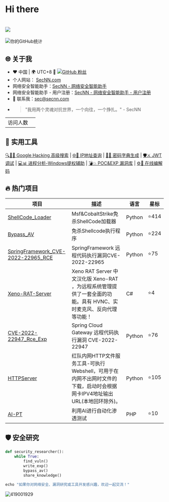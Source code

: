 
# Hi there 

<h1 >
<a href="https://www.secnn.com">
<img src="https://readme-typing-svg.herokuapp.com/?font=ubuntu&color=%23B335F7&size=22&vCenter=true&height=40&lines=Hi+Nice+to+see+you+👋;%E5%97%A8%20%E5%BE%88%E9%AB%98%E5%85%B4%E8%A7%81%E5%88%B0%E4%BD%A0👋">
  </a>
</h1>  

![你的GitHub统计](https://github-readme-stats.vercel.app/api?username=SecNN&show_icons=true&theme=radical)


## 🌐 关于我
- ❤️ 中国 | 🌍 UTC+8 🚀  [![GitHub 粉丝](https://img.shields.io/github/followers/SecNN?label=Follow&style=social)](https://github.com/SecNN)
- 个人网站： [SecNN.com](http://SecNN.com)
- 网络安全智能助手：[SecNN - 网络安全智能助手](https://chat.secnn.com/login?nt=1)
- 网络安全智能助手 - 用户注册：[SecNN - 网络安全智能助手 - 用户注册](https://register.secnn.com/)
- 📧 联系我：sec@secnn.com
- > "我用两个灵魂对抗世界，一个向往，一个挣扎。" - SecNN

<table>
  <tr>
    <td>访问人数</td>
    <td><img src="https://profile-counter.glitch.me/SecNN/count.svg" alt="" /></td>
  </tr>
</table>



## 🔧 实用工具
[🔍🕵️‍♂️ Google Hacking 高级搜索](https://www.secnn.com/GoogleHacking/index.html) | 
[🌐📍 IP地址查询](https://www.secnn.com/tools/ip-lookup.html) | 
[🔑🔐 密码字典生成](https://www.secnn.com/tools/pass-dic-tool.html) | 
[🛡️⚔️ JWT调试](https://www.secnn.com/tools/jwt-tool.html) | 
[💻📊 进程分析-Windows提权辅助](https://www.secnn.com/process/index.html) | 
[💣💥 POC&EXP 漏洞库](https://www.secnn.com/POC-EXP/index.html) | 
[⚙️👾 在线编解码](https://www.secnn.com/tools/index.html)


## 🔥 热门项目

| 项目 | 描述 | 语言 | 星标 |
|------|------|--------|--------|
| [ShellCode_Loader](https://github.com/SecNN/ShellCode_Loader) | Msf&CobaltStrike免杀ShellCode加载器 | Python | ⭐414 |
| [Bypass_AV](https://github.com/SecNN/Bypass_AV) | 免杀Shellcode执行程序 | Python | ⭐224 |
| [SpringFramework_CVE-2022-22965_RCE](https://github.com/SecNN/SpringFramework_CVE-2022-22965_RCE) |  SpringFramework 远程代码执行漏洞CVE-2022-22965 | Python | ⭐75 |
| [Xeno-RAT-Server](https://github.com/SecNN/Xeno-RAT-Server) |  Xeno RAT Server 中文汉化版 Xeno-RAT ，为远程系统管理提供了一套全面的功能。具有 HVNC、实时麦克风、反向代理等功能！  | C# | ⭐4 |
| [CVE-2022-22947_Rce_Exp](https://github.com/SecNN/CVE-2022-22947_Rce_Exp) | Spring Cloud Gateway 远程代码执行漏洞 CVE-2022-22947  | Python | ⭐76 |
| [HTTPServer](https://github.com/SecNN/HTTPServer) | 红队内网HTTP文件服务工具-可执行Webshell，可用于在内网不出网时文件的下载，启动时会根据网卡IPV4地址输出URL(本地回环除外)。  | Python | ⭐105 |
| [AI-PT](https://github.com/SecNN/AI-PT) | 利用AI进行自动化渗透测试 | PHP | ⭐10 |

## 🛡️ 安全研究

```python
def security_researcher():
    while True:
        find_vuln()
        write_exp()
        bypass_av()
        share_knowledge()

echo "如果你对网络安全、漏洞研究或工具开发感兴趣，欢迎一起交流！"
```

![419001929](https://github.com/user-attachments/assets/8df32ab7-e3ca-4955-9d7a-81bbaa9dc734)
